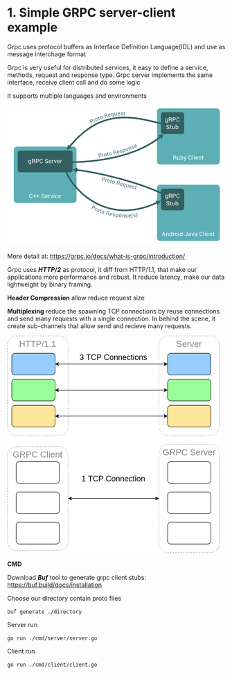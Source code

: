 # 1. Simple GRPC server-client example
Grpc uses protocol buffers as Interface Definition Language(IDL) and use as message interchage format

Grpc is very useful for distributed services, it easy to define a service, methods, request and response type.
Grpc server implements the same interface, receive client call and do some logic

It supports multiple languages and environments

![alt text](concept.png)

More detail at: https://grpc.io/docs/what-is-grpc/introduction/

Grpc uses ***HTTP/2*** as protocol, it diff from HTTP/1.1, that make our applications more performance and robust. It reduce latency, make our data lightweight by binary framing.

**Header Compression** allow reduce request size

**Multiplexing** reduce the spawning TCP connections by reuse connections and send many requests with a single connection. In behind the scene, it create sub-channels that allow send and recieve many requests.

![alt text](grpc-simple.png)


**CMD**

Download ***Buf*** tool to generate grpc client stubs: https://buf.build/docs/installation

Choose our directory contain proto files 
```
buf generate ./directory
```

Server run
```
go run ./cmd/server/server.go
```

Client run
```
go run ./cmd/client/client.go
```